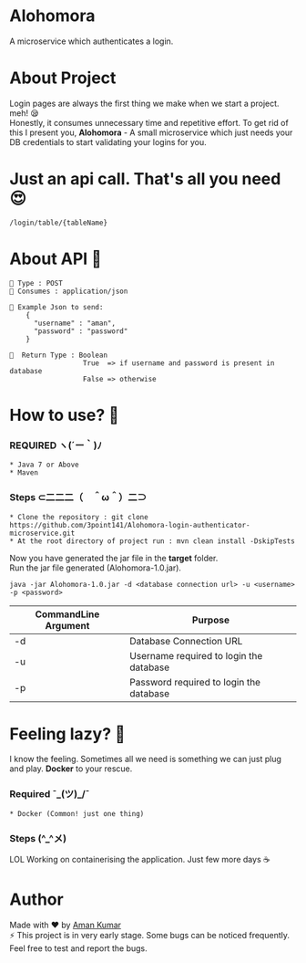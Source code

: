 # Alohomora
A microservice which authenticates a login.

# About Project
Login pages are always the first thing we make when we start a project. meh! 😪<br> Honestly, it consumes unnecessary time and repetitive effort. To get rid of this I present you, <b>Alohomora</b> - A small microservice which just needs your DB credentials to start validating your logins for you.

# Just an api call. That's all you need 😍
```
/login/table/{tableName}
```
# About API 🙌
```
🤙 Type : POST
🤙 Consumes : application/json

🤙 Example Json to send:
    {
      "username" : "aman",
      "password" : "password"
    }
    
🤙  Return Type : Boolean
                  True  => if username and password is present in database
                  False => otherwise
```

# How to use? 🤔

### REQUIRED ヽ(´ー｀)ﾉ
 ```
 * Java 7 or Above
 * Maven
 ```
 
 ### Steps ⊂二二二（　＾ω＾）二⊃
```
* Clone the repository : git clone https://github.com/3point141/Alohomora-login-authenticator-microservice.git
* At the root directory of project run : mvn clean install -DskipTests
```
Now you have generated the jar file in the <b>target</b> folder. <br>
Run the jar file generated (Alohomora-1.0.jar).
```
java -jar Alohomora-1.0.jar -d <database connection url> -u <username> -p <password>
```

| CommandLine Argument  | Purpose |
|----|-------|
| -d| Database Connection URL |
| -u | Username required to login the database |
| -p | Password required to login the database |

# Feeling lazy? 🤨
I know the feeling. Sometimes all we need is something we can just plug and play. <b>Docker</b> to your rescue.

### Required ¯\_(ツ)_/¯
```
* Docker (Common! just one thing)
```

### Steps (^_^メ)
LOL Working on containerising the application. Just few more days ☕


# Author
Made with ❤️ by [Aman Kumar](https://github.com/3point141)<br>
:zap: This project is in very early stage. Some bugs can be noticed frequently. Feel free to test and report the bugs. 
